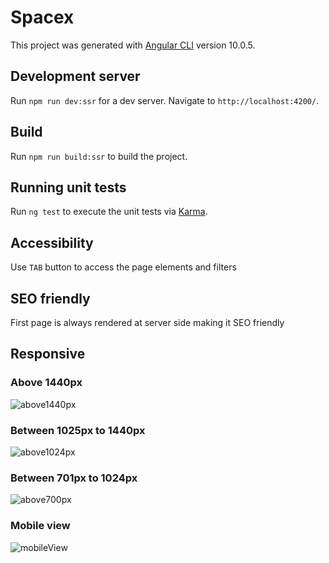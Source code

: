 # Spacex

This project was generated with [Angular CLI](https://github.com/angular/angular-cli) version 10.0.5.

## Development server

Run `npm run dev:ssr` for a dev server. Navigate to `http://localhost:4200/`. 

## Build

Run `npm run build:ssr` to build the project. 

## Running unit tests

Run `ng test` to execute the unit tests via [Karma](https://karma-runner.github.io).


## Accessibility

Use `TAB` button to access the page elements and filters

## SEO friendly

First page is always rendered at server side making it SEO friendly


## Responsive

### Above 1440px
![above1440px](https://user-images.githubusercontent.com/8568165/89500494-75aa5f00-d7df-11ea-944e-b456fcec700a.JPG)

### Between 1025px to 1440px
![above1024px](https://user-images.githubusercontent.com/8568165/89500486-72af6e80-d7df-11ea-8e3f-826966a79475.JPG)

### Between 701px to 1024px
![above700px](https://user-images.githubusercontent.com/8568165/89500505-793de600-d7df-11ea-9de1-06df3ee9fd57.JPG)

### Mobile view
![mobileView](https://user-images.githubusercontent.com/8568165/89500508-793de600-d7df-11ea-9dd0-aae4a1a80a1d.png)

